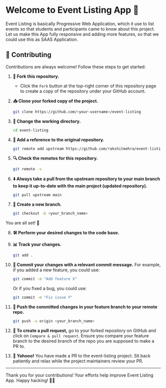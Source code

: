 # Welcome to Event Listing App 🚀

Event Listing is basically Progressive Web Application, which it use to list events so that students and participants came to know about this project. Let us make this App fully responsive and adding more features, so that we could use this as SAAS Application.

## 🌟 Contributing

Contributions are always welcome! Follow these steps to get started:

1. **🍴 Fork this repository.**
   - Click the `Fork` button at the top-right corner of this repository page to create a copy of the repository under your GitHub account.

2. **📥 Clone your forked copy of the project.**
   ```sh
   git clone https://github.com/<your-username>/event-listing
   ```

3. **📂 Change the working directory.**
   ```sh
   cd event-listing
   ```

4. **🔗 Add a reference to the original repository.**
   ```sh
   git remote add upstream https://github.com/rakshitmehra/event-listing.git
   ```

5. **🔍 Check the remotes for this repository.**
   ```sh
   git remote -v
   ```

6. **⬇️ Always take a pull from the upstream repository to your main branch to keep it up-to-date with the main project (updated repository).**
   ```sh
   git pull upstream main
   ```

7. **🌿 Create a new branch.**
   ```sh
   git checkout -b <your_branch_name>
   ```

You are all set! 🎉

8. **🛠️ Perform your desired changes to the code base.**

9. **📊 Track your changes.**
   ```sh
   git add .
   ```

10. **💬 Commit your changes with a relevant commit message.** For example, if you added a new feature, you could use:
    ```sh
    git commit -m "Add feature X"
    ```
    Or if you fixed a bug, you could use:
    ```sh
    git commit -m "Fix issue Y"
    ```

11. **🚀 Push the committed changes in your feature branch to your remote repo.**
    ```sh
    git push -u origin <your_branch_name>
    ```

12. **🔄 To create a pull request,** go to your forked repository on GitHub and click on `Compare & pull request`. Ensure you compare your feature branch to the desired branch of the repo you are supposed to make a PR to.

13. **🎉 Yahooo!** You have made a PR to the event-listing project. Sit back patiently and relax while the project maintainers review your PR.

---

Thank you for your contributions! Your efforts help improve Event Listing App. Happy hacking! 🚀✨
